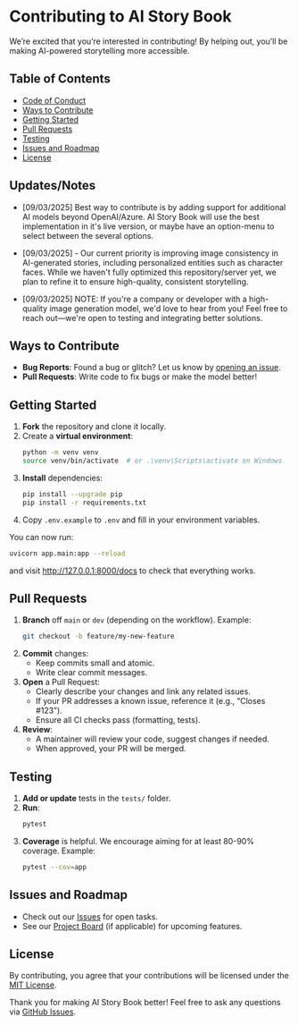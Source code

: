 # Contributing to AI Story Book

We’re excited that you’re interested in contributing! By helping out, you’ll be making AI-powered storytelling more accessible.


## Table of Contents

- [Code of Conduct](#code-of-conduct)
- [Ways to Contribute](#ways-to-contribute)
- [Getting Started](#getting-started)
- [Pull Requests](#pull-requests)
- [Testing](#testing)
- [Issues and Roadmap](#issues-and-roadmap)
- [License](#license)


<!-- ## Code of Conduct

This project and everyone participating in it is governed by the [Code of Conduct](CODE_OF_CONDUCT.md). By participating, you agree to uphold its terms. -->

## Updates/Notes
- [09/03/2025] Best way to contribute is by adding support for additional AI models beyond OpenAI/Azure. AI Story Book will use the best implementation in it's live version, or maybe have an option-menu to select between the several options.
- [09/03/2025] - Our current priority is improving image consistency in AI-generated stories, including personalized entities such as character faces. While we haven't fully optimized this repository/server yet, we plan to refine it to ensure high-quality, consistent storytelling.

- [09/03/2025] NOTE: If you're a company or developer with a high-quality image generation model, we'd love to hear from you! Feel free to reach out—we're open to testing and integrating better solutions.


## Ways to Contribute

- **Bug Reports**: Found a bug or glitch? Let us know by [opening an issue](https://github.com/YourOrg/ai-story-book/issues).
- **Pull Requests**: Write code to fix bugs or make the model better!

## Getting Started

1. **Fork** the repository and clone it locally.
2. Create a **virtual environment**:
   ```bash
   python -m venv venv
   source venv/bin/activate  # or .\venv\Scripts\activate on Windows
   ```
3. **Install** dependencies:
   ```bash
   pip install --upgrade pip
   pip install -r requirements.txt
   ```
4. Copy `.env.example` to `.env` and fill in your environment variables.

You can now run:
```bash
uvicorn app.main:app --reload
```
and visit http://127.0.0.1:8000/docs to check that everything works.



## Pull Requests

1. **Branch** off `main` or `dev` (depending on the workflow). Example:
   ```bash
   git checkout -b feature/my-new-feature
   ```
2. **Commit** changes:
   - Keep commits small and atomic.
   - Write clear commit messages.
3. **Open** a Pull Request:
   - Clearly describe your changes and link any related issues.
   - If your PR addresses a known issue, reference it (e.g., “Closes #123”).
   - Ensure all CI checks pass (formatting, tests).
4. **Review**:
   - A maintainer will review your code, suggest changes if needed.
   - When approved, your PR will be merged.




## Testing

1. **Add or update** tests in the `tests/` folder.
2. **Run**:
   ```bash
   pytest
   ```
3. **Coverage** is helpful. We encourage aiming for at least 80-90% coverage. Example:
   ```bash
   pytest --cov=app
   ```



## Issues and Roadmap

- Check out our [Issues](https://github.com/YourOrg/ai-story-book/issues) for open tasks.
- See our [Project Board](https://github.com/YourOrg/ai-story-book/projects) (if applicable) for upcoming features.



## License

By contributing, you agree that your contributions will be licensed under the [MIT License](LICENSE).

Thank you for making AI Story Book better! Feel free to ask any questions via [GitHub Issues](https://github.com/YourOrg/ai-story-book/issues).
